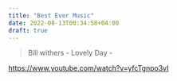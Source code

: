 ```yaml
---
title: "Best Ever Music"
date: 2022-08-13T00:34:58+04:00
draft: true
---
```


> Bill withers - Lovely Day - 

https://www.youtube.com/watch?v=yfcTgnpo3vI
